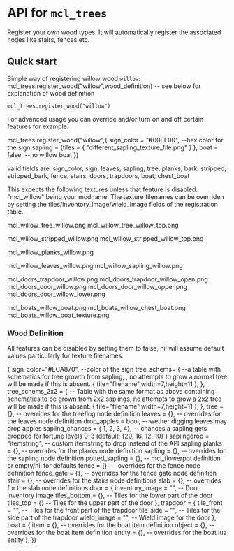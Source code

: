 # API for `mcl_trees`

Register your own wood types. It will automatically register the associated nodes like stairs, fences etc.

## Quick start

Simple way of registering willow wood `willow`:
mcl_trees.register_wood("willow",wood_definition) -- see below for explanation of wood definition

```
mcl_trees.register_wood("willow")
```

For advanced usage you can override and/or turn on and off certain features for example:

mcl_trees.register_wood("willow",{
	sign_color = "#00FF00", --hex color for the sign
	sapling = {tiles = { "different_sapling_texture_file.png" } },
	boat = false, --no willow boat
})

valid fields are: sign_color, sign, leaves, sapling, tree, planks, bark, stripped, stripped_bark, fence, stairs, doors, trapdoors, boat, chest_boat

This expects the following textures unless that feature is disabled. "mcl_willow" being your modname.
The texture filenames can be overriden by setting the tiles/inventory_image/wield_image fields of the registration table.

mcl_willow_tree_willow.png
mcl_willow_tree_willow_top.png

mcl_willow_stripped_willow.png
mcl_willow_stripped_willow_top.png

mcl_willow_planks_willow.png

mcl_willow_leaves_willow.png
mcl_willow_sapling_willow.png

mcl_doors_trapdoor_willow.png
mcl_doors_trapdoor_willow_open.png
mcl_doors_door_willow.png
mcl_doors_door_willow_upper.png
mcl_doors_door_willow_lower.png

mcl_boats_willow_boat.png
mcl_boats_willow_chest_boat.png
mcl_boats_willow_boat_texture.png

### Wood Definition
All features can be disabled by setting them to false, nil will assume default values particularly for texture filenames.

{
	sign_color="#ECA870",                      --color of the sign
	tree_schems= {                             --a table with schematics for tree growth from sapling, , no attempts to grow a normal tree will be made if this is absent.
		{ file="filename",width=7,height=11 },
	},
	tree_schems_2x2 = {                        -- Table with the same format as above containing schematics to be grown from 2x2 saplings, no attempts to grow a 2x2 tree will be made if this is absent.
		{ file="filename",width=7,height=11 },
	},
	tree = {},                                 -- overrides for the tree/log node definition
	leaves = {},                               -- overrides for the leaves node definition
	drop_apples = bool,                        -- wether digging leaves may drop apples
	sapling_chances = { 1, 2, 3, 4},           -- chances a sapling gets dropped for fortune levels 0-3 (default: {20, 16, 12, 10} )
	saplingdrop = "itemstring",                -- custom itemstring to drop instead of the API sapling
	planks = {},                               -- overrides for the planks node definition
	sapling = {},                              -- overrides for the sapling node definition
	potted_sapling = {},                       -- mcl_flowerpot definition or empty/nil for defaults
	fence = {},                                -- overrides for the fence node definition
	fence_gate = {},                           -- overrides for the fence gate node definition
	stair = {},                                -- overrides for the stairs node definitions
	slab = {},                                 -- overrides for the slab node definitions
	door = {
		inventory_image = "",                  -- Door inventory image
		tiles_bottom = {},                     -- Tiles for the lower part of the door
		tiles_top = {}                         -- Tiles for the upper part of the door
	},
	trapdoor = {
		tile_front = "",                       -- Tiles for the front part of the trapdoor
		tile_side = "",                        -- Tiles for the side part of the trapdoor
		wield_image = "",                      -- Wield image for the door
	},
	boat = {
		item = {},                             -- overrides for the boat item definition
		object = {},                           -- overrides for the boat item definition
		entity = {},                           -- overrides for the boat lua entity
	},
})
